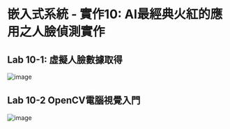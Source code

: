
# 嵌入式系統 - 實作10: AI最經典火紅的應用之人臉偵測實作
## Lab 10-1: 虛擬人臉數據取得
![image](https://user-images.githubusercontent.com/89717270/146639425-d0787091-7881-4d4f-8dea-7be8f8f763f4.png)
## Lab 10-2 OpenCV電腦視覺入門
![image](https://user-images.githubusercontent.com/89717315/146785331-e5383f71-10b1-4582-9235-f40bbbb5ae88.png)

